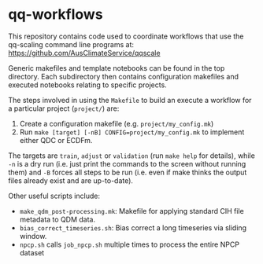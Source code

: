# qq-workflows

This repository contains code used to coordinate workflows
that use the qq-scaling command line programs at:  
https://github.com/AusClimateService/qqscale

Generic makefiles and template notebooks can be found in the top directory.
Each subdirectory then contains configuration makefiles and
executed notebooks relating to specific projects.

The steps involved in using the `Makefile` to build an execute a workflow
for a particular project (`project/`) are:
1. Create a configuration makefile (e.g. `project/my_config.mk`) 
1. Run `make [target] [-nB] CONFIG=project/my_config.mk` to implement either QDC or ECDFm.

The targets are `train`, `adjust` or `validation` (run `make help` for details),
while `-n` is a dry run (i.e. just print the commands to the screen without running them)
and `-B` forces all steps to be run
(i.e. even if make thinks the output files already exist and are up-to-date).

Other useful scripts include:
- `make_qdm_post-processing.mk`: Makefile for applying standard CIH file metadata to QDM data.
- `bias_correct_timeseries.sh`: Bias correct a long timeseries via sliding window.
- `npcp.sh` calls `job_npcp.sh` multiple times to process the entire NPCP dataset
